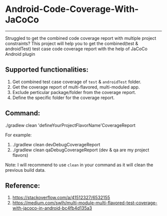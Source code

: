 # Android-Code-Coverage-With-JaCoCo

---
Struggled to get the combined code coverage report with multiple project constraints?
This project will help you to get the combined(test & androidTest) test case code coverage report with the help of JaCoCo Android plugin

## Supported functionalities:
1. Get combined test case coverage of `test` & `androidTest` folder.
2. Get the coverage report of multi-flavored, multi-moduled app.
3. Exclude perticular package/folder from the coverage report.
4. Define the specific folder for the coverage report.

## Command:
./gradlew clean 'defineYourProjectFlavorName'CoverageReport

For example:
1. ./gradlew clean devDebugCoverageReport
2. ./gradlew clean qaDebugCoverageReport
(dev & qa are my project flavors)

Note: I will recommend to use `clean` in your command as it will clean the previous build data.

## Reference:
1. https://stackoverflow.com/a/41512327/6532155
2. https://medium.com/swlh/multi-module-multi-flavored-test-coverage-with-jacoco-in-android-bc4fb4d135a3
